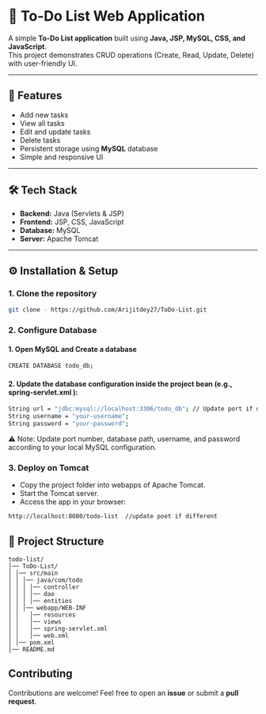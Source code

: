 # 📝 To-Do List Web Application

A simple **To-Do List application** built using **Java, JSP, MySQL, CSS, and JavaScript**.  
This project demonstrates CRUD operations (Create, Read, Update, Delete) with user-friendly UI.

---

## 🚀 Features
- Add new tasks  
- View all tasks  
- Edit and update tasks  
- Delete tasks  
- Persistent storage using **MySQL** database  
- Simple and responsive UI  

---

## 🛠️ Tech Stack
- **Backend:** Java (Servlets & JSP)  
- **Frontend:** JSP, CSS, JavaScript  
- **Database:** MySQL  
- **Server:** Apache Tomcat  

---

## ⚙️ Installation & Setup

### 1. Clone the repository
```bash
git clone - https://github.com/Arijitdey27/ToDo-List.git
```

### 2. Configure Database

#### 1. Open MySQL and Create a database
```bash
CREATE DATABASE todo_db;
```

#### 2. Update the database configuration inside the project bean (e.g., spring-servlet.xml ):
```bash
String url = "jdbc:mysql://localhost:3306/todo_db"; // Update port if different
String username = "your-username";  
String password = "your-password";
```

⚠️ Note:
Update port number, database path, username, and password according to your local MySQL configuration.


### 3. Deploy on Tomcat

- Copy the project folder into webapps of Apache Tomcat.
- Start the Tomcat server.
- Access the app in your browser:

```bash
http://localhost:8080/todo-list  //update poet if different
```

## 📂 Project Structure
```
todo-list/
│── ToDo-List/
│ │── src/main
│ │ │── java/com/todo
│ │ │ │── controller
│ │ │ │── dao
│ │ │ │── entities
│ │ │── webapp/WEB-INF
│ │   │── resources 
│ │   │── views 
│ │   │── spring-servlet.xml 
│ │   │── web.xml
│ │── pom.xml
│── README.md
```


## Contributing

Contributions are welcome! Feel free to open an **issue** or submit a **pull request**.
